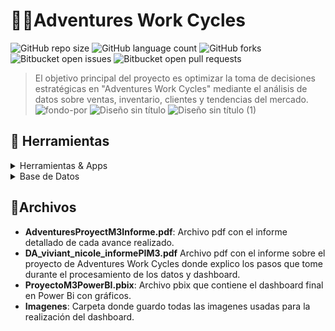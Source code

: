 # 🚴🏽Adventures Work Cycles

![GitHub repo size](https://img.shields.io/github/repo-size/nikuvi/Adventures-Work-Cycles?style=for-the-badge)
![GitHub language count](https://img.shields.io/github/languages/count/nikuvi/Adventures-Work-Cycles?style=for-the-badge)
![GitHub forks](https://img.shields.io/github/forks/nikuvi/Adventures-Work-Cycles?style=for-the-badge)
![Bitbucket open issues](https://img.shields.io/bitbucket/issues/nikuvi/Adventures-Work-Cycles?style=for-the-badge)
![Bitbucket open pull requests](https://img.shields.io/bitbucket/pr-raw/nikuvi/Adventures-Work-Cycles?style=for-the-badge)

> El objetivo principal del proyecto es optimizar la toma de decisiones estratégicas en "Adventures Work Cycles" mediante el análisis de datos sobre ventas, inventario, clientes y tendencias del mercado.
![fondo-por](https://github.com/user-attachments/assets/ad359a9f-b24f-4cb1-8c49-9c0abc4a26d9)
![Diseño sin título](https://github.com/user-attachments/assets/f9066526-f41d-4fab-8dc2-a5daa646b2f4)
![Diseño sin título (1)](https://github.com/user-attachments/assets/6f5043a8-5db4-486d-93f5-1d70d8713bed)

<!-- TechStack -->
## :space_invader: Herramientas

<details>
  <summary>Herramientas & Apps</summary>
  <ul>
    <img src="https://img.shields.io/badge/power_bi-F2C811?style=for-the-badge&logo=powerbi&logoColor=black"><a href="https://app.powerbi.com/"></a>
    <img src="https://img.shields.io/badge/Microsoft_Excel-217346?style=for-the-badge&logo=microsoft-excel&logoColor=white"><a href="https://excel.cloud.microsoft/"></a>
    <img src="https://img.shields.io/badge/Microsoft_PowerPoint-B7472A?style=for-the-badge&logo=microsoft-powerpoint&logoColor=white"><a href="https://powerpoint.cloud.microsoft/"></a>
  </ul>
</details>

<details>
<summary>Base de Datos</summary>
  <ul>
    <img src="https://img.shields.io/badge/Microsoft_SQL_Server-CC2927?style=for-the-badge&logo=microsoft-sql-server&logoColor=white"><a href="https://www.microsoft.com/es-es/sql-server/sql-server-downloads"></a>
  </ul>
</details>

## 📁Archivos

- **AdventuresProyectM3Informe.pdf**: Archivo pdf con el informe detallado de cada avance realizado.
- **DA_viviant_nicole_informePIM3.pdf** Archivo pdf con el informe sobre el proyecto de Adventures Work Cycles donde explico los pasos que tome durante el procesamiento de los datos y dashboard.
- **ProyectoM3PowerBI.pbix**: Archivo pbix que contiene el dashboard final en Power Bi con gráficos.
- **Imagenes**: Carpeta donde guardo todas las imagenes usadas para la realización del dashboard.
